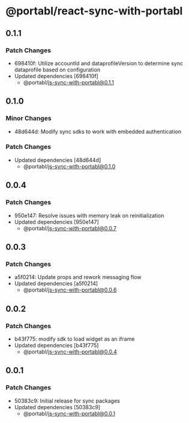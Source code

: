 # @portabl/react-sync-with-portabl

## 0.1.1

### Patch Changes

- 698410f: Utilize accountId and dataprofileVersion to determine sync dataprofile based on configuration
- Updated dependencies [698410f]
  - @portabl/js-sync-with-portabl@0.1.1

## 0.1.0

### Minor Changes

- 48d644d: Modify sync sdks to work with embedded authentication

### Patch Changes

- Updated dependencies [48d644d]
  - @portabl/js-sync-with-portabl@0.1.0

## 0.0.4

### Patch Changes

- 950e147: Resolve issues with memory leak on reinitialization
- Updated dependencies [950e147]
  - @portabl/js-sync-with-portabl@0.0.7

## 0.0.3

### Patch Changes

- a5f0214: Update props and rework messaging flow
- Updated dependencies [a5f0214]
  - @portabl/js-sync-with-portabl@0.0.6

## 0.0.2

### Patch Changes

- b43f775: modify sdk to load widget as an iframe
- Updated dependencies [b43f775]
  - @portabl/js-sync-with-portabl@0.0.4

## 0.0.1

### Patch Changes

- 50383c9: Initial release for sync packages
- Updated dependencies [50383c9]
  - @portabl/js-sync-with-portabl@0.0.1
